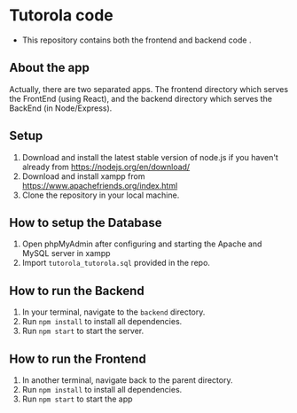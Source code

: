 # Tutorola code
- This repository contains both the frontend and backend code
.

## About the app
Actually, there are two separated apps. The frontend directory which serves the FrontEnd (using React), and the backend directory which serves the BackEnd (in Node/Express).

## Setup
1. Download and install the latest stable version of node.js if you haven't already from https://nodejs.org/en/download/
2. Download and install xampp from https://www.apachefriends.org/index.html
3. Clone the repository in your local machine.

## How to setup the Database
1. Open phpMyAdmin after configuring and starting the Apache and MySQL server in xampp
2. Import `tutorola_tutorola.sql` provided in the repo.

## How to run the Backend
1. In your terminal, navigate to the `backend` directory.
2. Run `npm install` to install all dependencies.
3. Run `npm start` to start the server.

## How to run the Frontend
1. In another terminal, navigate back to the parent directory.
2. Run `npm install` to install all dependencies.
3. Run `npm start` to start the app
